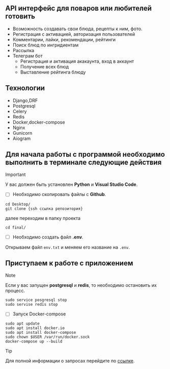 ## API интерфейс для поваров или любителей готовить
- Возможность создавать свои блюда, рецепты к ним, фото.
- Регистрация с активацией, авторизация пользователей
- Комментарии, лайки, рекомендации, рейтинги
- Поиск блюд по ингридиентам
- Рассылка
- Телеграм бот
  - Регистрация и активация акакаунта, вход в аккаунт
  - Получение всех блюд
  - Выставление рейтинга блюду

## Технологии
- Django,DRF
- Postgresql
- Celery
- Redis
- Docker,docker-compose
- Nginx
- Gunicorn
- Aiogram

## Для начала работы с программой необходимо выполнить в терминале следующие действия

> [!IMPORTANT]
> У вас должен быть установлен **Python** и **Visual Studio Code**.


- [ ] Необходимо скопировать файлы с **Github**.

```
cd Desktop/
git clone {ssh ссылка репозитория}

```
далее переходим в папку проекта

```
cd final/
```
- [ ] Необходимо создать файл **.env**.

Открываем файл ```env.txt``` и меняем его название на ```.env```.

## Приступаем к работе с приложением 

> [!NOTE]
> Если у вас запущен **postgresql** и **redis**, то необходимо остановить их процесс.
>```
>sudo service posgresql stop
>sudo servise redis stop
>```

- [ ] Запуск Docker-compose

```
sudo apt update
sudo apt install docker.io
sudo apt install docker-compose
sudo chown $USER /var/run/docker.sock
docker-compose up --build

```

> [!TIP]
> Для полной информации о запросах перейдите по [ссылке](http://34.16.110.19/api/swagger/).
